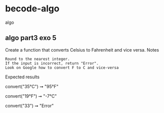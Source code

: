 # becode-algo
 algo
 
 ## algo part3 exo 5
 
 Create a function that converts Celsius to Fahrenheit and vice versa.
Notes

    Round to the nearest integer.
    If the input is incorrect, return "Error".
    Look on Google how to convert F to C and vice-versa

Expected results

convert("35°C") ➞ "95°F"

convert("19°F") ➞ "-7°C"

convert("33") ➞ "Error"
